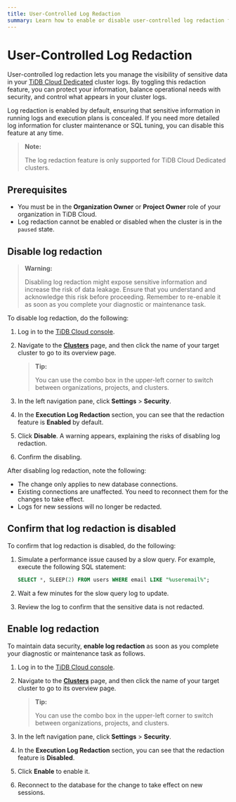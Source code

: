 ```yaml
---
title: User-Controlled Log Redaction
summary: Learn how to enable or disable user-controlled log redaction for TiDB Cloud Dedicated clusters to manage sensitive data visibility in execution logs.
---
```


# User-Controlled Log Redaction

User-controlled log redaction lets you manage the visibility of sensitive data in your [TiDB Cloud Dedicated](/tidb-cloud/select-cluster-tier.md#tidb-cloud-dedicated) cluster logs. By toggling this redaction feature, you can protect your information, balance operational needs with security, and control what appears in your cluster logs.

Log redaction is enabled by default, ensuring that sensitive information in running logs and execution plans is concealed. If you need more detailed log information for cluster maintenance or SQL tuning, you can disable this feature at any time.

> **Note:**
>
> The log redaction feature is only supported for TiDB Cloud Dedicated clusters.

## Prerequisites

* You must be in the **Organization Owner** or **Project Owner** role of your organization in TiDB Cloud.
* Log redaction cannot be enabled or disabled when the cluster is in the `paused` state.

## Disable log redaction

> **Warning:**
>
> Disabling log redaction might expose sensitive information and increase the risk of data leakage. Ensure that you understand and acknowledge this risk before proceeding. Remember to re-enable it as soon as you complete your diagnostic or maintenance task.

To disable log redaction, do the following:

1. Log in to the [TiDB Cloud console](https://tidbcloud.com/).
2. Navigate to the [**Clusters**](https://tidbcloud.com/project/clusters) page, and then click the name of your target cluster to go to its overview page.

    > **Tip:**
    >
    > You can use the combo box in the upper-left corner to switch between organizations, projects, and clusters.

3. In the left navigation pane, click **Settings** > **Security**.
4. In the **Execution Log Redaction** section, you can see that the redaction feature is **Enabled** by default.
5. Click **Disable**. A warning appears, explaining the risks of disabling log redaction. 
6. Confirm the disabling.

After disabling log redaction, note the following:

* The change only applies to new database connections.
* Existing connections are unaffected. You need to reconnect them for the changes to take effect.
* Logs for new sessions will no longer be redacted.

## Confirm that log redaction is disabled

To confirm that log redaction is disabled, do the following:

1. Simulate a performance issue caused by a slow query. For example, execute the following SQL statement:

    ```sql
    SELECT *, SLEEP(2) FROM users WHERE email LIKE "%useremail%";
    ```

2. Wait a few minutes for the slow query log to update.
3. Review the log to confirm that the sensitive data is not redacted.

## Enable log redaction

To maintain data security, **enable log redaction** as soon as you complete your diagnostic or maintenance task as follows.

1. Log in to the [TiDB Cloud console](https://tidbcloud.com/).
2. Navigate to the [**Clusters**](https://tidbcloud.com/project/clusters) page, and then click the name of your target cluster to go to its overview page.

    > **Tip:**
    >
    > You can use the combo box in the upper-left corner to switch between organizations, projects, and clusters.

3. In the left navigation pane, click **Settings** > **Security**.
4. In the **Execution Log Redaction** section, you can see that the redaction feature is **Disabled**.
5. Click **Enable** to enable it.
6. Reconnect to the database for the change to take effect on new sessions.
